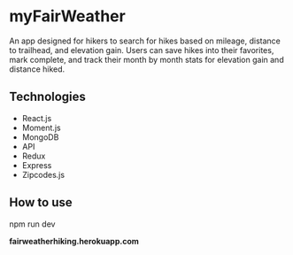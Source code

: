 # myFairWeather

An app designed for hikers to search for hikes based on mileage, distance to trailhead, and elevation gain. Users can save hikes into their favorites, mark complete, and track their month by month stats for elevation gain and distance hiked.

## Technologies

* React.js
* Moment.js
* MongoDB
* API
* Redux
* Express
* Zipcodes.js

## How to use

npm run dev

**fairweatherhiking.herokuapp.com**